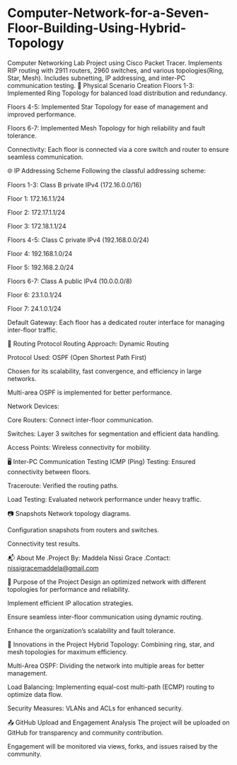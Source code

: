 # Computer-Network-for-a-Seven-Floor-Building-Using-Hybrid-Topology
Computer Networking Lab Project using Cisco Packet Tracer. Implements RIP routing with 2911 routers, 2960 switches, and various topologies(Ring, Star, Mesh). Includes subnetting, IP addressing, and inter-PC communication testing.
🏢 Physical Scenario Creation
Floors 1-3: Implemented Ring Topology for balanced load distribution and redundancy.

Floors 4-5: Implemented Star Topology for ease of management and improved performance.

Floors 6-7: Implemented Mesh Topology for high reliability and fault tolerance.

Connectivity: Each floor is connected via a core switch and router to ensure seamless communication.

🌐 IP Addressing Scheme
Following the classful addressing scheme:

Floors 1-3: Class B private IPv4 (172.16.0.0/16)

Floor 1: 172.16.1.1/24

Floor 2: 172.17.1.1/24

Floor 3: 172.18.1.1/24

Floors 4-5: Class C private IPv4 (192.168.0.0/24)

Floor 4: 192.168.1.0/24

Floor 5: 192.168.2.0/24

Floors 6-7: Class A public IPv4 (10.0.0.0/8)

Floor 6: 23.1.0.1/24

Floor 7: 24.1.0.1/24

Default Gateway: Each floor has a dedicated router interface for managing inter-floor traffic.

📡 Routing Protocol
Routing Approach: Dynamic Routing

Protocol Used: OSPF (Open Shortest Path First)

Chosen for its scalability, fast convergence, and efficiency in large networks.

Multi-area OSPF is implemented for better performance.

Network Devices:

Core Routers: Connect inter-floor communication.

Switches: Layer 3 switches for segmentation and efficient data handling.

Access Points: Wireless connectivity for mobility.

🖥️ Inter-PC Communication Testing
ICMP (Ping) Testing: Ensured connectivity between floors.

Traceroute: Verified the routing paths.

Load Testing: Evaluated network performance under heavy traffic.

📷 Snapshots
Network topology diagrams.

Configuration snapshots from routers and switches.

Connectivity test results.

📬 About Me
.Project By: Maddela Nissi Grace
.Contact: nissigracemaddela@gmail.com


📑 Purpose of the Project
Design an optimized network with different topologies for performance and reliability.

Implement efficient IP allocation strategies.

Ensure seamless inter-floor communication using dynamic routing.

Enhance the organization’s scalability and fault tolerance.

🚀 Innovations in the Project
Hybrid Topology: Combining ring, star, and mesh topologies for maximum efficiency.

Multi-Area OSPF: Dividing the network into multiple areas for better management.

Load Balancing: Implementing equal-cost multi-path (ECMP) routing to optimize data flow.

Security Measures: VLANs and ACLs for enhanced security.

📤 GitHub Upload and Engagement Analysis
The project will be uploaded on GitHub for transparency and community contribution.

Engagement will be monitored via views, forks, and issues raised by the community.
